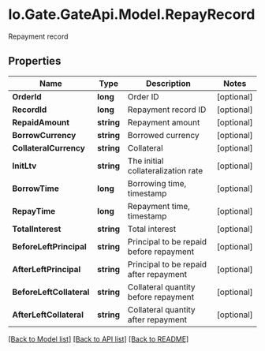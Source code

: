 
# Io.Gate.GateApi.Model.RepayRecord

Repayment record

## Properties

Name | Type | Description | Notes
------------ | ------------- | ------------- | -------------
**OrderId** | **long** | Order ID | [optional] 
**RecordId** | **long** | Repayment record ID | [optional] 
**RepaidAmount** | **string** | Repayment amount | [optional] 
**BorrowCurrency** | **string** | Borrowed currency | [optional] 
**CollateralCurrency** | **string** | Collateral | [optional] 
**InitLtv** | **string** | The initial collateralization rate | [optional] 
**BorrowTime** | **long** | Borrowing time, timestamp | [optional] 
**RepayTime** | **long** | Repayment time, timestamp | [optional] 
**TotalInterest** | **string** | Total interest | [optional] 
**BeforeLeftPrincipal** | **string** | Principal to be repaid before repayment | [optional] 
**AfterLeftPrincipal** | **string** | Principal to be repaid after repayment | [optional] 
**BeforeLeftCollateral** | **string** | Collateral quantity before repayment | [optional] 
**AfterLeftCollateral** | **string** | Collateral quantity after repayment | [optional] 

[[Back to Model list]](../README.md#documentation-for-models)
[[Back to API list]](../README.md#documentation-for-api-endpoints)
[[Back to README]](../README.md)
